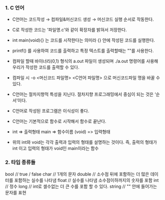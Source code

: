 ### 1. C 언어

- C언어는 코드작성 → 컴파일&머신코드 생성 → 머신코드 실행 순서로 작동한다.

- C로 작성한 코드는 '파일명.c'와 같이 확장자를 밝혀서 저장한다.

- int main(void){} 는 코드를 시작한다는 의미라 {} 안에 작성된 코드를 실행한다.

- printf() 를 사용하여 코드를 출력하고 특정 텍스트를 출력할때는 ""를 사용한다.

- 컴파일 할때 바이너리(0,1) 형식의 a.out 파일이 생성되며 ./a.out 명령어를 사용해 우리가 작성한 코드를 출력할 수 있다.

- 컴파일 시 -o <머신코드 파일명> <C언어 파일명> 으로 머신코드파일 명을 바꿀 수 있다.

- C언어는 절차지향적 특성을 지닌다. 절차지향 프로그래밍에서 중심이 되는 것은 ‘순서’이다.

- C언어로 작성된 프로그램은 이식성이 좋다.

- C언어는 기본적으로 함수로 시작해서 함수로 끝난다.

- int => 출력형태 main => 함수이름 (void) => 입력형태

- 위의 int와 void는 각각 출력과 입력의 형태를 설명하는 것이다. 즉, 출력의 형태가 int 이고 입력의 형태가 void인 main이라는 함수

### 2. 타입 종류들

bool // true / false
char // 1개의 문자
double // 소수점 뒤에 포함하는 더 많은 데이터를 포함하는 실수를 나타냄
float // 실수를 나타냄 소수점이하까지의 숫자를 포함
int // 정수
long // int로 셀수없는 더 큰 수를 포함 할 수 있다.
string // "" 안에 들어가는 문자를 표현
 
